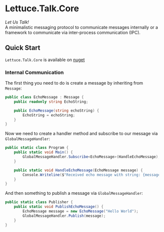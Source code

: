 # Lettuce.Talk.Core
*Let Us Talk!*<br>
A minimalistic messaging protocol to communicate messages internally or a framework to communicate  via inter-process communication (IPC).

## Quick Start
`Lettuce.Talk.Core` is available on [nuget](https://www.nuget.org/packages/Lettuce.Talk.Core)

### Internal Communication
The first thing you need to do is create a message by inheriting from `Message`:

```csharp
public class EchoMessage : Message {
    public readonly string EchoString;

    public EchoMessage(string echoString) {
        EchoString = echoString;
    }
}
```

Now we need to create a handler method and subscribe to our message via `GlobalMessageHandler`:

```csharp
public static class Program {
    public static void Main() {
        GlobalMessageHandler.Subscribe<EchoMessage>(HandleEchoMessage);
    }

    public static void HandleEchoMessage(EchoMessage message) {
        Console.Writeline($"Received echo message with string: {message.EchoString}");
    }
}
```

And then something to publish a message via `GlobalMessageHandler`:

```csharp
public static class Publisher {
    public static void PublishEchoMessage() {
        EchoMessage message = new EchoMessage("Hello World");
        GlobalMessageHandler.Publish(message);
    }
}
